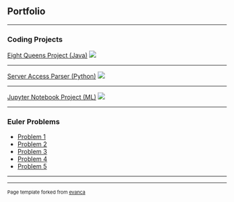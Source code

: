 ## Portfolio

---

### Coding Projects

[Eight Queens Project (Java)](/sample_page)
<img src="images/dummy_thumbnail.jpg?raw=true"/>

---
[Server Access Parser (Python)](/pdf/sample_presentation.pdf)
<img src="images/dummy_thumbnail.jpg?raw=true"/>

---
[Jupyter Notebook Project (ML)](http://example.com/)
<img src="images/dummy_thumbnail.jpg?raw=true"/>

---

### Euler Problems

- [Problem 1](https://cryptokonamicode.github.io/euler/1)
- [Problem 2](https://cryptokonamicode.github.io/euler/2)
- [Problem 3](https://cryptokonamicode.github.io/euler/3)
- [Problem 4](https://cryptokonamicode.github.io/euler/4)
- [Problem 5](https://cryptokonamicode.github.io/euler/5)

---




---
<p style="font-size:11px">Page template forked from <a href="https://github.com/evanca/quick-portfolio">evanca</a></p>
<!-- Remove above link if you don't want to attibute -->

